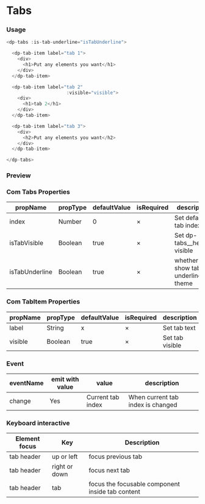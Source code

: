 # Tabs

### Usage

```js
<dp-tabs :is-tab-underline="isTabUnderline">

  <dp-tab-item label="tab 1">
    <div>
      <h1>Put any elements you want</h1>
    </div>
  </dp-tab-item>

  <dp-tab-item label="tab 2"
                      :visible="visible">
    <div>
      <h1>tab 2</h1>
    </div>
  </dp-tab-item>

  <dp-tab-item label="tab 3">
    <div>
      <h2>Put any elements you want</h2>
    </div>
  </dp-tab-item>

</dp-tabs>
```

### Preview

<div>
<!-- STORY -->
</div>

### Com Tabs Properties

| propName       | propType | defaultValue | isRequired | description                      |
| -------------- | -------- | ------------ | ---------- | -------------------------------- |
| index          | Number   | 0            | ×          | Set default tab index            |
| isTabVisible   | Boolean  | true         | ×          | Set dp-tabs__header visible      |
| isTabUnderline | Boolean  | true         | ×          | whether show tab underline theme |

### Com TabItem Properties

| propName | propType | defaultValue | isRequired | description     |
| -------- | -------- | ------------ | ---------- | --------------- |
| label    | String   | x            | ×          | Set tab text    |
| visible  | Boolean  | true         | ×          | Set tab visible |

### Event

| eventName | emit with value | value             | description                       |
| --------- | --------------- | ----------------- | --------------------------------- |
| change    | Yes             | Current tab index | When current tab index is changed |

### Keyboard interactive

| Element focus | Key           | Description                                      |
| ------------- | ------------- | ------------------------------------------------ |
| tab header    | up or left    | focus previous tab                               |
| tab header    | right or down | focus next tab                                   |
| tab header    | tab           | focus the focusable component inside tab content |
